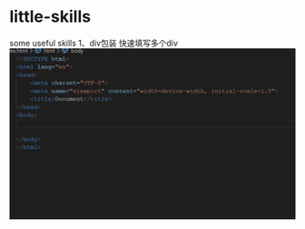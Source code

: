 # little-skills
some useful skills 
1、div包装
快速填写多个div
![](https://github.com/2lifetop/little-skills/blob/master/1%E3%80%81div%E5%8C%85%E8%A3%85.gif)
